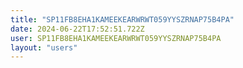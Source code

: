 ```yaml
---
title: "SP11FB8EHA1KAMEEKEARWRWT059YYSZRNAP75B4PA"
date: 2024-06-22T17:52:51.722Z
user: SP11FB8EHA1KAMEEKEARWRWT059YYSZRNAP75B4PA
layout: "users"
---
```

    